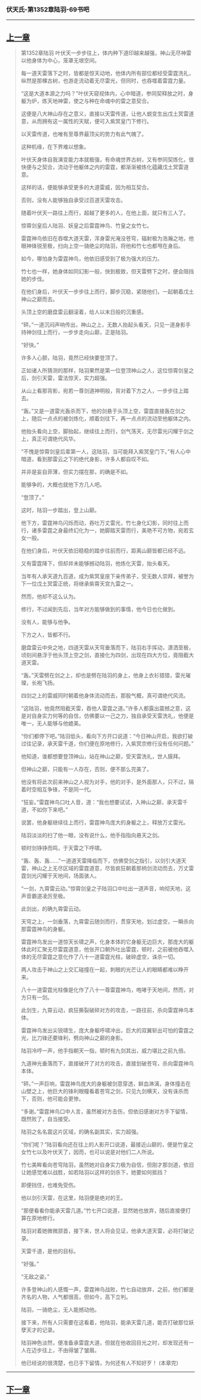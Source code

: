 ### 伏天氏-第1352章陆羽-69书吧

--------
[上一章](./7c96150b96784215c2436279324562f8.md)
--------


>
>
>
>第1352章陆羽
>叶伏天一步步往上，体内种下道印越来越强，神山无尽神雷以他身体为中心，笼罩无垠空间。
>
>每一道天雷落下之时，皆都是惊天动地，他体内所有部位都经受雷霆洗礼，纵然是那棵古树，也游走流动着无尽雷光，但同时，也吞噬着雷霆力量。
>
>“这是大道本源之力吗？”叶伏天窥视体内，心中暗道，参同契释放之时，身躯为炉，炼天地神雷，使之与种在命魂中的雷之意契合。
>
>这便是八大神山存在之意义，直接以天雷传道，让他人蜕变生出戊土冥雷道意，从而拥有这一属性的天赋，便可入紫冥皇门下修行。
>
>以天雷传道，也唯有至尊界最顶尖的势力有此气魄了。
>
>这种机缘，在下界难以想象。
>
>叶伏天身体自我演变能力本就极强，有命魂世界古树，又有参同契炼化，很快便与之契合，流动于他躯体之内的雷霆，都渐渐被炼化蕴藏戊土冥雷道意。
>
>这样的话，便能够承受更多的大道雷威，因为相互契合。
>
>否则，没有人能够独自承受过百道天雷攻击。
>
>随着叶伏天一路往上而行，超越了更多的人，在他上面，就只有三人了。
>
>惊霄剑皇后人陆羽、妖皇之后雷霆神鸟、竹皇之女竹七。
>
>雷霆神鸟依旧在吞噬大道天雷，浑身雷光淹没苍穹，辐射极为浩瀚之地，他眼神锋锐至极，扫向上空一骑绝尘的陆羽，将他和竹七也都甩在身后。
>
>如今，哪怕身为雷霆神鸟，他依旧感受到了极为强大的压力。
>
>竹七也一样，她身体如同幻影一般，快到极致，但天雷劈下之时，便会阻挡她的步伐。
>
>在他们身后，叶伏天一步步往上而行，脚步沉稳，紧随他们，一起朝着戊土神山之巅而去。
>
>头顶上空的磨盘雷云翻滚着，给人以末日般的沉重感。
>
>“砰。”一道沉闷声响传出，神山之上，无数人抬起头看天，只见一道身影手持神剑往上而行，一步步走向山巅，正是陆羽。
>
>“好快。”
>
>许多人心颤，陆羽，竟然已经快要登顶了。
>
>正如诸人所猜测的那样，陆羽果然是第一位登顶神山之人，这位惊霄剑皇之后，剑引天雷，雷法惊天，实力超强。
>
>从山上看那背影，宛若一尊剑道神明般，背对着下方之人，一步步往上踏去。
>
>“轰。”又是一道雷光轰杀而下，他的剑悬于头顶上空，雷霆直接轰在剑之上，随后一点点的被剑炼化，顺着剑往下，再一点点的流动至他躯体之内。
>
>他抬头看向上空，脚抬起，继续往上而行，剑气荡天，无尽雷光闪耀于剑之上，真正可谓绝代风华。
>
>“不愧是惊霄剑皇后辈第一人，这陆羽，当可能拜入紫冥皇门下。”有人心中暗道，看到那雷云之下的绝代身影，许多人都自叹不如。
>
>并非是妄自菲薄，但实力摆在那，的确是不如。
>
>能够争的，大概也就他下方几人吧。
>
>“登顶了。”
>
>这时，陆羽一步踏出，登上山巅。
>
>他下方，雷霆神鸟闪烁而动，吞吐万丈雷光，竹七身化幻影，同时往上而行，诸多雷霆之身最终幻化为一，她脚踏天雷而行，美艳不可方物，宛若玄女一般。
>
>在他们身后，叶伏天依旧稳稳的踏步往前而行，距离山巅皆都已经不远。
>
>又有雷霆降下，但却并未能够撼动陆羽，他炼化天雷，抬头看天。
>
>当年有人承天道九百道，成为紫冥皇座下亲传弟子，受无数人崇拜，被誉为下一位戊土冥雷正统，将继承紫霄天宫九雷之一。
>
>然而，他却不这么认为。
>
>修行，不过闻到先后，当年对方能够做到的事情，他今日也化做到。
>
>没有人，能够与他争。
>
>下方之人，皆都不行。
>
>磨盘雷云中央之地，四道天雷从天穹垂落而下，陆羽右手挥动，潇洒至极，顷刻间悬浮于他头顶上空之剑，直接化为四剑，出现在四大方位，竟阻截大道天雷。
>
>“轰。”天雷劈在剑之上，却也是劈在陆羽的身上，他身上衣衫猎猎，雷光璀璨，长袍飞扬。
>
>四剑之上的雷威同时朝着他身体流动而去，那股气概，真可谓绝代风流。
>
>“这陆羽，他竟然阻截天雷，吞他人雷霆之道。”许多人都露出震撼之意，这是对自身实力何等的自信，仿佛要以一己之力，独自承受天雷洗礼，他便是唯一，无人能够与他媲美。
>
>“你们都停下吧。”陆羽低头，看向下方开口说道：“今日神山开启，我欲打破过往记录，承天雷千道，你们便在原地修行，入紫冥宗修行没有任何问题。”
>
>他知道，谁都想要登顶神山，站在神山之巅，受天雷洗礼，世人膜拜。
>
>但神山之巅，只能有一人存在，否则，便不那么完美了。
>
>他没有将此次前来神山之人视为对手，他的对手，是外面那人，只不过，隔着时空相互争锋，不是同一代。
>
>“狂妄。”雷霆神鸟口吐人音，道：“我也想要试试，入神山之巅，承天雷千道，不如你下来吧。”
>
>说罢，他身躯继续往上而行，雷霆神鸟庞大的身躯之上，释放万丈雷光。
>
>陆羽淡淡的扫了他一眼，没有说什么，他手指指向悬天之剑。
>
>顿时剑铮铮而鸣，于天雷之下呼啸。
>
>“轰、轰、轰……”一道道天雷降临而下，仿佛受剑之指引，以剑引大道天雷，神山之上无尽区域的雷霆道意，尽皆疯狂朝着那柄剑流动而去，万丈雷霆剑光闪耀于天地间，场面骇人。
>
>“一剑，九霄雷云动。”惊霄剑皇之子陆羽口中吐出一道声音，响彻天地，这声音霸道凌厉至极。
>
>此剑出，的确九霄雷云动。
>
>天穹之上，一剑垂落，九霄雷云随剑而行，贯穿天地，划过虚空，一瞬杀向那雷霆神鸟的身躯。
>
>雷霆神鸟发出一道惊天长啸之声，化身本体的它身躯无边巨大，那庞大的躯体此时汇聚无尽雷霆道意，他张开口朝外吐出雷霆，顿时，之前被他吞噬入体的无尽雷霆之意化作了八十一道雷霆光柱，破碎虚空，诛杀一切。
>
>两人攻击于神山之上交汇碰撞在一起，刺眼的光芒让人的眼睛都难以睁开来。
>
>八十一道雷霆光柱像是化作了八十一尊雷霆神鸟，咆哮于天地间，然而，对方只有一剑。
>
>此剑生，九霄云动，疯狂撕裂破碎对方的攻击，一路往前，杀向雷霆神鸟本体。
>
>雷霆神鸟发出尖锐啸生，庞大身躯呼啸冲出，巨大的双翼斩出可怕的雷霆之光，比刀锋还要锋利，劈向神山之巅的身影。
>
>陆羽冷哼一声，他手指朝天一指，顿时有九剑其出，威力堪比之前九倍。
>
>九道神光垂落而下，直接破开了对方的攻击，直接划破苍穹，杀向雷霆神鸟本体。
>
>“砰。”一声巨响，雷霆神鸟庞大的身躯被剑意穿透，鲜血淋漓，身体撞击在山壁之上，他巨大的锋利眼瞳看着苍穹之剑，只见九剑横天，没有诛杀而下，否则，他可能会更惨。
>
>“多谢。”雷霆神鸟口中人言，虽然被对方击伤，但依旧感谢对方手下留情，既然败了，自当接受。
>
>陆羽之名名震这片区域，的确名副其实，实力超强。
>
>“你们呢？”陆羽看向还在往上的人影开口说道，最接近山巅的，便是竹皇之女竹七以及叶伏天了，因而，也可以说是对他们二人所说。
>
>竹七美眸看向苍穹陆羽，虽然她对自身实力极为自信，但刚才那剑道，依旧让她感觉难以战胜，如若陆羽以这样的剑杀下，她要如何抵挡？
>
>即便挡住，也难免受伤。
>
>他以剑引天雷，在这里，陆羽便是绝对的王。
>
>“那便看看你能承天雷几道。”竹七开口说道，显然她也放弃，随后直接便打算在原地修行。
>
>陆羽对着她微微颔首，接下来，世人将会见证，他承大道天雷，必将打破记录。
>
>天雷千道，是他的目标。
>
>“好强。”
>
>“无敌之姿。”
>
>许多登神山的人感慨一声，雷霆神鸟战败，竹七自动放弃，之前，他们都是齐名的人物，人气都很高，但如今，高下立判。
>
>陆羽，一骑绝尘，无人能撼动他。
>
>接下来，所有人只需要在这看着，他陆羽，能承天雷几道，能否打破那位妖孽天才的记录。
>
>陆羽神色淡然，便准备承雷霆大道，但就在他收回目光之时，却发现还有一人在迈步往上，不由得皱了皱眉。
>
>他已经说的很清楚，也已手下留情，为何还有人不知好歹！
>(本章完)
>
>

--------
[下一章](./a73a99816ec32dcc5710a2db48c644e6.md)
--------
